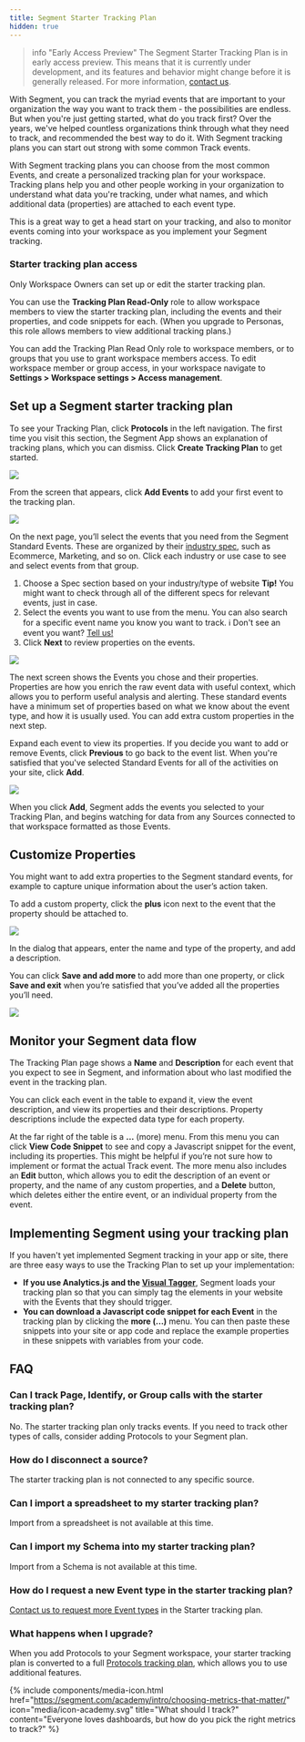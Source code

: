 ```yaml
---
title: Segment Starter Tracking Plan
hidden: true
---
```


> info "Early Access Preview"
> The Segment Starter Tracking Plan is in early access preview. This means that it is currently under development, and its features and behavior might change before it is generally released. For more information, [contact us](mailto:beta@segment.com).

With Segment, you can track the myriad events that are important to your organization the way you want to track them - the possibilities are endless. But when you're just getting started, what do you track first? Over the years, we've helped countless organizations think through what they need to track, and recommended the best way to do it. With Segment tracking plans you can start out strong with some common Track events.

With Segment tracking plans you can choose from the most common Events, and create a personalized tracking plan for your workspace. Tracking plans help you and other people working in your organization to understand what data you're tracking, under what names, and which additional data (properties) are attached to each event type.

This is a great way to get a head start on your tracking, and also to monitor events coming into your workspace as you implement your Segment tracking.

### Starter tracking plan access

Only Workspace Owners can set up or edit the starter tracking plan.

You can use the **Tracking Plan Read-Only** role to allow workspace members to view the starter tracking plan, including the events and their properties, and code snippets for each. (When you upgrade to Personas, this role allows members to view additional tracking plans.)

You can add the Tracking Plan Read Only role to workspace members, or to groups that you use to grant workspace members access. To edit workspace member or group access, in your workspace navigate to **Settings > Workspace settings > Access management**.

## Set up a Segment starter tracking plan

To see your Tracking Plan, click **Protocols** in the left navigation. The first time you visit this section, the Segment App shows an explanation of tracking plans, which you can dismiss. Click **Create Tracking Plan** to get started.


![](images/starter-tp-intro.png)


From the screen that appears, click **Add Events** to add your first event to the tracking plan.


![](images/starter-tp-empty.png)



On the next page, you’ll select the events that you need from the Segment Standard Events. These are organized by their [industry spec](http://segment.com/docs/connections/spec/), such as Ecommerce, Marketing, and so on. Click each industry or use case to see and select events from that group.


1. Choose a Spec section based on your industry/type of website
    **Tip!** You might want to check through all of the different specs for relevant events, just in case.
2. Select the events you want to use from the menu. You can also search for a specific event name you know you want to track.
    ℹ️ Don't see an event you want? [Tell us!](https://airtable.com/shrudcSPGUv1xynSc)
3. Click **Next** to review properties on the events.


![](images/starter-tp-add-events.png)



The next screen shows the Events you chose and their properties. Properties are how you enrich the raw event data with useful context, which allows you to perform useful analysis and alerting. These standard events have a minimum set of properties based on what we know about the event type, and how it is usually used. You can add extra custom properties in the next step.

Expand each event to view its properties. If you decide you want to add or remove Events, click **Previous** to go back to the event list. When you're satisfied that you've selected Standard Events for all of the activities on your site, click **Add**.

![](images/starter-tp-review-props.png)



When you click **Add**, Segment adds the events you selected to your Tracking Plan, and begins watching for data from any Sources connected to that workspace formatted as those Events.

## Customize Properties

You might want to add extra properties to the Segment standard events, for example to capture unique information about the user’s action taken.

To add a custom property, click the **plus** icon next to the event that the property should be attached to.

![](images/starter-tp-view-event-details.png)


In the dialog that appears, enter the name and type of the property, and add a description.

You can click **Save and add more** to add more than one property, or click **Save and exit** when you’re satisfied that you’ve added all the properties you’ll need.


![](images/starter-tp-add-prop.png)



## Monitor your Segment data flow

<!--TODO: sounds like some of this isn't shipping today-->
The Tracking Plan page shows <!--an overview of the data that is arriving to your Segment workspace. The page information includes--> a **Name** and **Description** for each event that you expect to see in Segment, <!-- information about if Segment has seen any data matching that event name yet,--> and information about who last modified the event in the tracking plan.

You can click each event in the table to expand it, view the event description, and view its properties and their descriptions. Property descriptions include the expected data type for each property.

<!--The **Sending** column shows the number of Events Segment has seen with that description and format. You can expand this to see how many of the events Segment saw for Dev, Test, and Production sources. If you see a 0 in this column for all sources, this usually means that the event has not been implemented yet, or has not been implemented correctly.-->

At the far right of the table is a **…** (more) menu.
From this menu you can click **View Code Snippet** to see and copy a Javascript snippet for the event, including its properties. This might be helpful if you’re not sure how to implement or format the actual Track event.
The more menu also includes an **Edit** button, which allows you to edit the description of an event or property, and the name of any custom properties, and a **Delete** button, which deletes either the entire event, or an individual property from the event.


## Implementing Segment using your tracking plan

If you haven't yet implemented Segment tracking in your app or site, there are three easy ways to use the Tracking Plan to set up your implementation:

- **If you use Analytics.js and the [Visual Tagger](https://segment.com/docs/connections/sources/visual-tagger/)**, Segment loads your tracking plan so that you can simply tag the elements in your website with the Events that they should trigger.
- **You can download a Javascript code snippet for each Event** in the tracking plan by clicking the **more (...)** menu. You can then paste these snippets into your site or app code and replace the example properties in these snippets with variables from your code.

<!--
> success ""
> **Tip**! If you are using [Typewriter](https://segment.com/docs/protocols/apis-and-extensions/typewriter/), you can export your tracking plan to a format Typewriter can use.
-->


## FAQ

### Can I track Page, Identify, or Group calls with the starter tracking plan?

No. The starter tracking plan only tracks events. If you need to track other types of calls, consider adding Protocols to your Segment plan.

### How do I disconnect a source?

The starter tracking plan is not connected to any specific source. <!--The Seen column shows a rollout of data from the Schema Tab of all your sources.-->

### Can I import a spreadsheet to my starter tracking plan?

Import from a spreadsheet is not available at this time.

### Can I import my Schema into my starter tracking plan?

Import from a Schema is not available at this time.

### How do I request a new Event type in the starter tracking plan?

[Contact us to request more Event types](https://airtable.com/shrudcSPGUv1xynSc) in the Starter tracking plan.

### What happens when I upgrade?

When you add Protocols to your Segment workspace, your starter tracking plan is converted to a full [Protocols tracking plan](/docs/protocols/tracking-plan/create/), which allows you to use additional features.


{% include components/media-icon.html href="https://segment.com/academy/intro/choosing-metrics-that-matter/" icon="media/icon-academy.svg" title="What should I track?" content="Everyone loves dashboards, but how do you pick the right metrics to track?" %}
